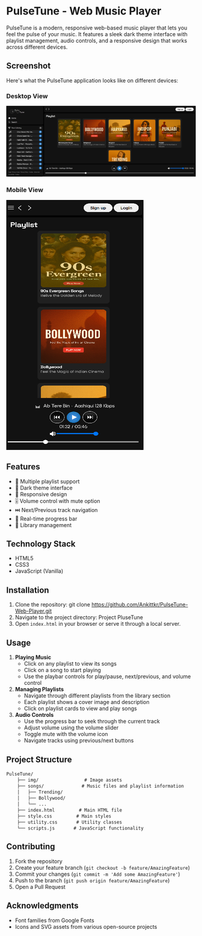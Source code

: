 # PulseTune - Web Music Player
PulseTune is a modern, responsive web-based music player that lets you feel the pulse of your music. It features a sleek dark theme interface with playlist management, audio controls, and a responsive design that works across different devices.
## Screenshot
  Here's what the PulseTune application looks like on different devices:
### Desktop View
![PulseTune Desktop Screenshot](screenshots/PluseTune_Desktop.png)
### Mobile View

![PulseTune Desktop Screenshot](screenshots/PluseTune_Mobile.png)

## Features
- 🎵 Multiple playlist support
- 🎨 Dark theme interface
- 📱 Responsive design
- 🎚️ Volume control with mute option
- ⏭️ Next/Previous track navigation
- 🎼 Real-time progress bar
- 📑 Library management
## Technology Stack
- HTML5
- CSS3
- JavaScript (Vanilla)
## Installation
1. Clone the repository: git clone https://github.com/Ankittkr/PulseTune-Web-Player.git
2. Navigate to the project directory: Project PluseTune
3. Open `index.html` in your browser or serve it through a local server.
## Usage
1. **Playing Music**
   - Click on any playlist to view its songs
   - Click on a song to start playing
   - Use the playbar controls for play/pause, next/previous, and volume control
2. **Managing Playlists**
   - Navigate through different playlists from the library section
   - Each playlist shows a cover image and description
   - Click on playlist cards to view and play songs
3. **Audio Controls**
   - Use the progress bar to seek through the current track
   - Adjust volume using the volume slider
   - Toggle mute with the volume icon
   - Navigate tracks using previous/next buttons
## Project Structure
    PulseTune/
        ├── img/                 # Image assets
        ├── songs/              # Music files and playlist information
        │   ├── Trending/
        │   ├── Bollywood/
        │   └── ...
        ├── index.html         # Main HTML file
        ├── style.css         # Main styles
        ├── utility.css       # Utility classes
        └── scripts.js       # JavaScript functionality
## Contributing
1. Fork the repository
2. Create your feature branch (`git checkout -b feature/AmazingFeature`)
3. Commit your changes (`git commit -m 'Add some AmazingFeature'`)
4. Push to the branch (`git push origin feature/AmazingFeature`)
5. Open a Pull Request
## Acknowledgments
- Font families from Google Fonts
- Icons and SVG assets from various open-source projects 
